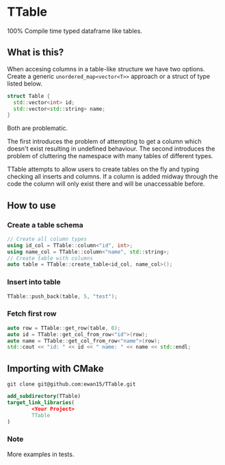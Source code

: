# TTable
100% Compile time typed dataframe like tables.

## What is this?
When accesing columns in a table-like structure we have two options. Create
a generic `unordered_map<vector<T>>` approach or a struct of type listed below.
```c++
struct Table {
  std::vector<int> id;
  std::vector<std::string> name;
}
```
Both are problematic.

The first introduces the problem of attempting to get a column which doesn't
exist resulting in undefined behaviour.
The second introduces the problem of cluttering the namespace with many tables
of different types.

TTable attempts to allow users to create tables on the fly and typing checking
all inserts and columns. If a column is added midway through the code the column will only exist there and will be unaccessable before.

## How to use

### Create a table schema
```c++
// Create all column types
using id_col = TTable::column<"id", int>;
using name_col = TTable::column<"name", std::string>;
// Create table with columns
auto table = TTable::create_table<id_col, name_col>();
```

### Insert into table

```c++
TTable::push_back(table, 5, "test");
```

### Fetch first row
```c++
auto row = TTable::get_row(table, 0);
auto id = TTable::get_col_from_row<"id">(row);
auto name = TTable::get_col_from_row<"name">(row);
std::cout << "id: " << id << " name: " << name << std::endl;
```

## Importing with CMake
```commandline
git clone git@github.com:ewan15/TTable.git
```
```cmake
add_subdirectory(TTable)
target_link_libraries(
        <Your Project>
        TTable
)
```

### Note

More examples in tests.
